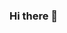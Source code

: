### Hi there 👋

<!--
**lctzz540/lctzz540** is a ✨ _special_ ✨ repository because its `README.md` (this file) appears on your GitHub profile.

Here are some ideas to get you started:

- 🔭 I’m currently working as a freelancer ...
- 🌱 I’m currently learning about AI ...
- 👯 I’m looking to collaborate on medical project...
- 💬 Ask me about ...
- 📫 How to reach me: https://www.lctzz540.com and https://www.facebook.com/eternal.lct/...
- 😄 Pronouns: ...
- ⚡ Fun fact: ...
-->

